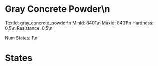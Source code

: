 # Gray Concrete Powder\n
TextId: gray_concrete_powder\n
MinId: 8401\n
MaxId: 8401\n
Hardness: 0,5\n
Resistance: 0,5\n

Num States: 1\n
# States
```

```